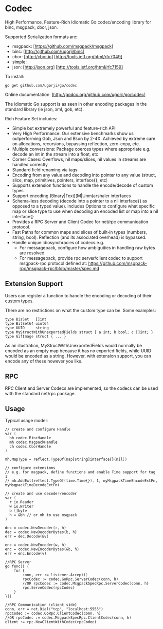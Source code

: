 # Codec

High Performance, Feature-Rich Idiomatic Go codec/encoding library for binc, msgpack, cbor, json.

Supported Serialization formats are:

  - msgpack: [https://github.com/msgpack/msgpack]
  - binc:    [http://github.com/ugorji/binc]
  - cbor:    [http://cbor.io] [http://tools.ietf.org/html/rfc7049]
  - simple: 
  - json:    [http://json.org] [http://tools.ietf.org/html/rfc7159] 

To install:

    go get github.com/ugorji/go/codec

Online documentation: [http://godoc.org/github.com/ugorji/go/codec]

The idiomatic Go support is as seen in other encoding packages in
the standard library (ie json, xml, gob, etc).

Rich Feature Set includes:

  - Simple but extremely powerful and feature-rich API
  - Very High Performance.
    Our extensive benchmarks show us outperforming Gob, Json and Bson by 2-4X.
    Achieved by extreme care on allocations, recursions, bypassing reflection, zero-copy, etc.
  - Multiple conversions:
    Package coerces types where appropriate e.g. decode an int in the stream into a float, etc
  - Corner Cases: Overflows, nil maps/slices, nil values in streams are handled correctly
  - Standard field renaming via tags
  - Encoding from any value and decoding into pointer to any value
    (struct, slice, map, primitives, pointers, interface{}, etc)
  - Supports extension functions to handle the encode/decode of custom types
  - Support encoding.(Binary|Text)(M|Unm)arshaler interfaces
  - Schema-less decoding
    (decode into a pointer to a nil interface{} as opposed to a typed value).
    Includes Options to configure what specific map or slice type to use
    when decoding an encoded list or map into a nil interface{}
  - Provides a RPC Server and Client Codec for net/rpc communication protocol.
  - Fast Paths for common maps and slices of built-in types (numbers, string, bool).
    Reflection (and its associated overhead) is bypassed.
  - Handle unique idiosynchracies of codecs e.g. 
    - For messagepack, configure how ambiguities in handling raw bytes are resolved 
    - For messagepack, provide rpc server/client codec to support  msgpack-rpc protocol defined at:
      https://github.com/msgpack-rpc/msgpack-rpc/blob/master/spec.md

## Extension Support

Users can register a function to handle the encoding or decoding of
their custom types.

There are no restrictions on what the custom type can be. Some examples:

    type BisSet   []int
    type BitSet64 uint64
    type UUID     string
    type MyStructWithUnexportedFields struct { a int; b bool; c []int; }
    type GifImage struct { ... }

As an illustration, MyStructWithUnexportedFields would normally be
encoded as an empty map because it has no exported fields, while UUID
would be encoded as a string. However, with extension support, you can
encode any of these however you like.

## RPC

RPC Client and Server Codecs are implemented, so the codecs can be used
with the standard net/rpc package.

## Usage

Typical usage model:

    // create and configure Handle
    var (
      bh codec.BincHandle
      mh codec.MsgpackHandle
      ch codec.CborHandle
    )

    mh.MapType = reflect.TypeOf(map[string]interface{}(nil))
    
    // configure extensions
    // e.g. for msgpack, define functions and enable Time support for tag 1
    // mh.AddExt(reflect.TypeOf(time.Time{}), 1, myMsgpackTimeEncodeExtFn, myMsgpackTimeDecodeExtFn)

    // create and use decoder/encoder
    var (
      r io.Reader
      w io.Writer
      b []byte
      h = &bh // or mh to use msgpack
    )
    
    dec = codec.NewDecoder(r, h)
    dec = codec.NewDecoderBytes(b, h)
    err = dec.Decode(&v) 
    
    enc = codec.NewEncoder(w, h)
    enc = codec.NewEncoderBytes(&b, h)
    err = enc.Encode(v)
    
    //RPC Server
    go func() {
        for {
            conn, err := listener.Accept()
            rpcCodec := codec.GoRpc.ServerCodec(conn, h)
            //OR rpcCodec := codec.MsgpackSpecRpc.ServerCodec(conn, h)
            rpc.ServeCodec(rpcCodec)
        }
    }()

    //RPC Communication (client side)
    conn, err = net.Dial("tcp", "localhost:5555")
    rpcCodec := codec.GoRpc.ClientCodec(conn, h)
    //OR rpcCodec := codec.MsgpackSpecRpc.ClientCodec(conn, h)
    client := rpc.NewClientWithCodec(rpcCodec)

